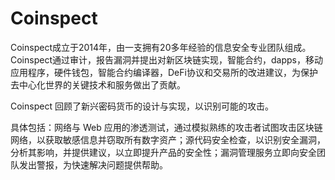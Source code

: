 # Coinspect

Coinspect成立于2014年，由一支拥有20多年经验的信息安全专业团队组成。Coinspect通过审计，报告漏洞并提出对新区块链实现，智能合约，dapps，移动应用程序，硬件钱包，智能合约编译器，DeFi协议和交易所的改进建议，为保护去中心化世界的关键技术和服务做出了贡献。

Coinspect 回顾了新兴密码货币的设计与实现，以识别可能的攻击。

具体包括：网络与 Web 应用的渗透测试，通过模拟熟练的攻击者试图攻击区块链网络，以获取敏感信息并窃取所有数字资产；源代码安全检查，以识别安全漏洞，分析其影响，并提供建议，以立即提升产品的安全性；漏洞管理服务立即向安全团队发出警报，为快速解决问题提供帮助。
